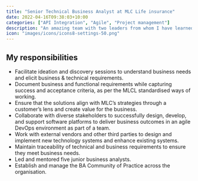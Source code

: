 ```yaml
---
title: "Senior Technical Business Analyst at MLC Life insurance"
date: 2022-04-16T09:38:03+10:00
categories: ["API Integration", "Agile", "Project management"]
description: "An amazing team with two leaders from whom I have learned the most."
icon: "images/icons/icons8-settings-50.png"
---
```

## My responsibilities
* Facilitate ideation and discovery sessions to understand business needs and elicit business & technical requirements. 
* Document business and functional requirements while capturing success and acceptance criteria, as per the MLCL standardised ways of working. 
* Ensure that the solutions align with MLC’s strategies through a customer’s lens and create value for the business. 
* Collaborate with diverse stakeholders to successfully design, develop, and support software platforms to deliver business outcomes in an agile DevOps environment as part of a team. 
* Work with external vendors and other third parties to design and implement new technology systems and enhance existing systems. 
* Maintain traceability of technical and business requirements to ensure they meet business needs. 
* Led and mentored five junior business analysts. 
* Establish and manage the BA Community of Practice across the organisation.
